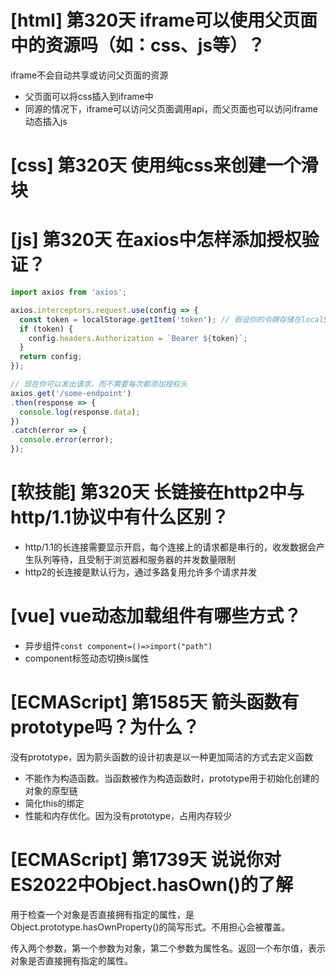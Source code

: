 # [html] 第320天 iframe可以使用父页面中的资源吗（如：css、js等）？

iframe不会自动共享或访问父页面的资源
- 父页面可以将css插入到iframe中
- 同源的情况下，iframe可以访问父页面调用api，而父页面也可以访问iframe动态插入js

# [css] 第320天 使用纯css来创建一个滑块

# [js] 第320天 在axios中怎样添加授权验证？

```javascript
import axios from 'axios';

axios.interceptors.request.use(config => {
  const token = localStorage.getItem('token'); // 假设你的令牌存储在localStorage中
  if (token) {
    config.headers.Authorization = `Bearer ${token}`;
  }
  return config;
});

// 现在你可以发出请求，而不需要每次都添加授权头
axios.get('/some-endpoint')
.then(response => {
  console.log(response.data);
})
.catch(error => {
  console.error(error);
});

```

# [软技能] 第320天 长链接在http2中与http/1.1协议中有什么区别？

- http/1.1的长连接需要显示开启，每个连接上的请求都是串行的，收发数据会产生队列等待，且受制于浏览器和服务器的并发数量限制
- http2的长连接是默认行为，通过多路复用允许多个请求并发

# [vue] vue动态加载组件有哪些方式？

- 异步组件`const component=()=>import("path")`
- component标签动态切换is属性

# [ECMAScript] 第1585天 箭头函数有prototype吗？为什么？

没有prototype，因为箭头函数的设计初衷是以一种更加简洁的方式去定义函数
- 不能作为构造函数。当函数被作为构造函数时，prototype用于初始化创建的对象的原型链
- 简化this的绑定
- 性能和内存优化。因为没有prototype，占用内存较少

# [ECMAScript] 第1739天 说说你对ES2022中Object.hasOwn()的了解

用于检查一个对象是否直接拥有指定的属性，是Object.prototype.hasOwnProperty()的简写形式。不用担心会被覆盖。

传入两个参数，第一个参数为对象，第二个参数为属性名。返回一个布尔值，表示对象是否直接拥有指定的属性。
